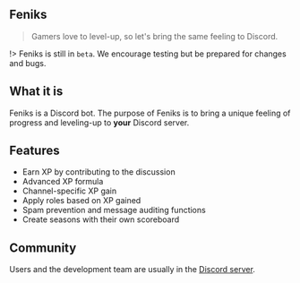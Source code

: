 ## Feniks

> Gamers love to level-up, so let's bring the same feeling to Discord.

!> Feniks is still in `beta`. We encourage testing but be prepared for changes and bugs.

## What it is

Feniks is a Discord bot. The purpose of Feniks is to bring a unique feeling of progress and leveling-up to **your** Discord server.

## Features

- Earn XP by contributing to the discussion
- Advanced XP formula
- Channel-specific XP gain
- Apply roles based on XP gained
- Spam prevention and message auditing functions
- Create seasons with their own scoreboard

## Community

Users and the development team are usually in the [Discord server](https://discord.gg/8dPhbN4T7N).
